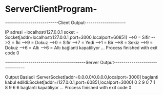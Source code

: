 # ServerClientProgram-

---------------------------Client Output---------------------

IP adresi =localhost/127.0.0.1
soket = Socket[addr=localhost/127.0.0.1,port=3000,localport=60851]
-->0 = Sifir
-->2 = İki
-->9 = Dokuz
-->0 = Sifir
-->7 = Yedi
-->1 = Bir
-->8 = Sekiz
-->9 = Dokuz
-->6 = Altı
-->6 = Altı
bağlanti kapatiliyor ...
Process finished with exit code 0


-----------------------------------------Server Output--------------------------------

Output
Basladi :ServerSocket[addr=0.0.0.0/0.0.0.0,localport=3000]
baglanti kabul edildi:Socket[addr=/127.0.0.1,port=60851,localport=3000]
0
2
9
0
7
1
8
9
6
6
baglanti kapatiliyor ...
Process finished with exit code 0

